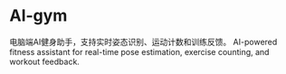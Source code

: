 # AI-gym
电脑端AI健身助手，支持实时姿态识别、运动计数和训练反馈。 AI-powered fitness assistant for real-time pose estimation, exercise counting, and workout feedback.
